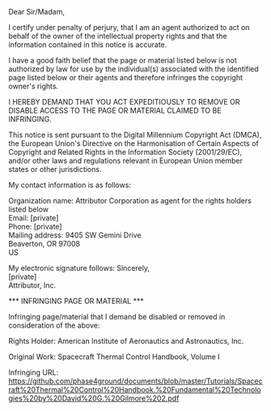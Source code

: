 Dear Sir/Madam,

I certify under penalty of perjury, that I am an agent authorized to act on behalf of the owner of the intellectual property rights and that the information contained in this notice is accurate.

I have a good faith belief that the page or material listed below is not authorized by law for use by the individual(s) associated with the identified page listed below or their agents and therefore infringes the copyright owner's rights.

I HEREBY DEMAND THAT YOU ACT EXPEDITIOUSLY TO REMOVE OR DISABLE ACCESS TO THE PAGE OR MATERIAL CLAIMED TO BE INFRINGING.

This notice is sent pursuant to the Digital Millennium Copyright Act (DMCA), the European Union's Directive on the Harmonisation of Certain Aspects of Copyright and Related Rights in the Information Society (2001/29/EC), and/or other laws and regulations relevant in European Union member states or other jurisdictions.

My contact information is as follows:

Organization name: Attributor Corporation as agent for the rights holders listed below  
Email: [private]  
Phone: [private]   
Mailing address:
9405 SW Gemini Drive  
Beaverton, OR 97008  
US

My electronic signature follows:
Sincerely,  
[private]  
Attributor, Inc.

*** INFRINGING PAGE OR MATERIAL ***

Infringing page/material that I demand be disabled or removed in consideration of the above:

Rights Holder: American Institute of Aeronautics and Astronautics, Inc.

Original Work: Spacecraft Thermal Control Handbook, Volume I

Infringing URL:   https://github.com/phase4ground/documents/blob/master/Tutorials/Spacecraft%20Thermal%20Control%20Handbook.%20Fundamental%20Technologies%20by%20David%20G.%20Gilmore%202.pdf
